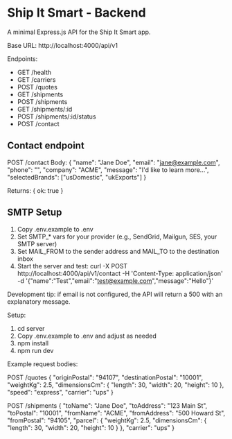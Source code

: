 # Ship It Smart - Backend

A minimal Express.js API for the Ship It Smart app.

Base URL: http://localhost:4000/api/v1

Endpoints:

- GET /health
- GET /carriers
- POST /quotes
- GET /shipments
- POST /shipments
- GET /shipments/:id
- POST /shipments/:id/status
- POST /contact

## Contact endpoint

POST /contact
Body:
{
"name": "Jane Doe",
"email": "jane@example.com",
"phone": "",
"company": "ACME",
"message": "I'd like to learn more...",
"selectedBrands": ["usDomestic", "ukExports"]
}

Returns: { ok: true }

## SMTP Setup

1. Copy .env.example to .env
2. Set SMTP\_\* vars for your provider (e.g., SendGrid, Mailgun, SES, your SMTP server)
3. Set MAIL_FROM to the sender address and MAIL_TO to the destination inbox
4. Start the server and test: curl -X POST http://localhost:4000/api/v1/contact -H 'Content-Type: application/json' -d '{"name":"Test","email":"test@example.com","message":"Hello"}'

Development tip: if email is not configured, the API will return a 500 with an explanatory message.

Setup:

1. cd server
2. Copy .env.example to .env and adjust as needed
3. npm install
4. npm run dev

Example request bodies:

POST /quotes
{
"originPostal": "94107",
"destinationPostal": "10001",
"weightKg": 2.5,
"dimensionsCm": { "length": 30, "width": 20, "height": 10 },
"speed": "express",
"carrier": "ups"
}

POST /shipments
{
"toName": "Jane Doe",
"toAddress": "123 Main St",
"toPostal": "10001",
"fromName": "ACME",
"fromAddress": "500 Howard St",
"fromPostal": "94105",
"parcel": {
"weightKg": 2.5,
"dimensionsCm": { "length": 30, "width": 20, "height": 10 }
},
"carrier": "ups"
}
